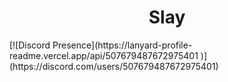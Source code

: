 <h1 align=center>Slay</h1>
  [![Discord Presence](https://lanyard-profile-readme.vercel.app/api/507679487672975401
                              )](https://discord.com/users/507679487672975401)

